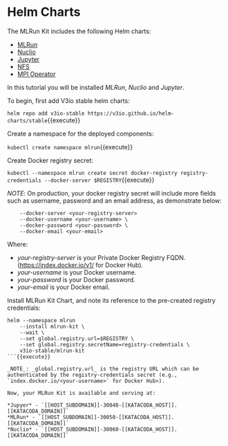 # Helm Charts

The MLRun Kit includes the following Helm charts:

- [MLRun](https://github.com/mlrun/mlrun)
- [Nuclio](https://github.com/nuclio/nuclio)
- [Jupyter](https://github.com/jupyterlab/jupyterlab "(+MLRun integrated)")
- [NFS](https://github.com/kubernetes-retired/external-storage/tree/master/nfs)
- [MPI Operator](https://github.com/kubeflow/mpi-operator)

In this tutorial you will be installed _MLRun_, _Nuclio_ and _Jupyter_.

To begin, first add V3io stable helm charts:

`helm repo add v3io-stable https://v3io.github.io/helm-charts/stable`{{execute}}

Create a namespace for the deployed components:

`kubectl create namespace mlrun`{{execute}}

Create Docker registry secret:

`kubectl --namespace mlrun create secret docker-registry registry-credentials --docker-server $REGISTRY`{{execute}}

_NOTE_: On production, your docker registry secret will include more fields such as username, password and an email address, as demonstrate below:

```shell
    --docker-server <your-registry-server>
    --docker-username <your-username> \
    --docker-password <your-password> \
    --docker-email <your-email>
```

Where:

- _your-registry-server_ is your Private Docker Registry FQDN. (<https://index.docker.io/v1/> for Docker Hub).
- _your-username_ is your Docker username.
- _your-password_ is your Docker password.
- _your-email_ is your Docker email.

Install MLRun Kit Chart, and note its reference to the pre-created registry credentials:

```shell
helm --namespace mlrun 
    --install mlrun-kit \
    --wait \
    --set global.registry.url=$REGISTRY \
    --set global.registry.secretName=registry-credentials \
    v3io-stable/mlrun-kit
```{{execute}}

_NOTE_: _global.registry.url_ is the registry URL which can be authenticated by the registry-credentials secret (e.g., `index.docker.io/<your-username>` for Docker Hub>).

Now, your MLRun Kit is available and serving at:

*Jupyer* - `[[HOST_SUBDOMAIN]]-30040-[[KATACODA_HOST]].[[KATACODA_DOMAIN]]`
*MLRun* - `[[HOST_SUBDOMAIN]]-30050-[[KATACODA_HOST]].[[KATACODA_DOMAIN]]`
*Nuclio* - `[[HOST_SUBDOMAIN]]-30060-[[KATACODA_HOST]].[[KATACODA_DOMAIN]]`

